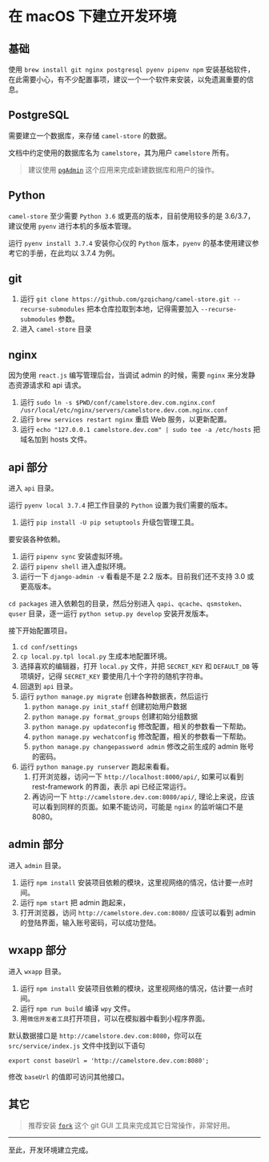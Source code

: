 # 在 macOS 下建立开发环境

## 基础

使用 `brew install git nginx postgresql pyenv pipenv npm` 安装基础软件，在此需要小心，有不少配置事项，建议一个一个软件来安装，以免遗漏重要的信息。

## PostgreSQL

需要建立一个数据库，来存储 `camel-store` 的数据。

文档中约定使用的数据库名为 `camelstore`，其为用户 `camelstore` 所有。

> 建议使用 [`pgAdmin`](https://www.pgadmin.org/) 这个应用来完成新建数据库和用户的操作。

## Python

`camel-store` 至少需要 `Python 3.6` 或更高的版本，目前使用较多的是 3.6/3.7，建议使用 `pyenv` 进行本机的多版本管理。

运行 `pyenv install 3.7.4` 安装你心仪的 `Python` 版本，`pyenv` 的基本使用建议参考它的手册，在此均以 3.7.4 为例。

## git

1. 运行 `git clone https://github.com/gzqichang/camel-store.git --recurse-submodules` 把本仓库拉取到本地，记得需要加入 `--recurse-submodules` 参数。
1. 进入 `camel-store` 目录

## nginx

因为使用 `react.js` 编写管理后台，当调试 admin 的时候，需要 `nginx` 来分发静态资源请求和 api 请求。

1. 运行 `sudo ln -s $PWD/conf/camelstore.dev.com.nginx.conf /usr/local/etc/nginx/servers/camelstore.dev.com.nginx.conf`
1. 运行 `brew services restart nginx` 重启 Web 服务，以更新配置。
1. 运行 `echo "127.0.0.1 camelstore.dev.com" | sudo tee -a /etc/hosts` 把域名加到 hosts 文件。

## api 部分

进入 `api` 目录。

运行 `pyenv local 3.7.4` 把工作目录的 `Python` 设置为我们需要的版本。
1. 运行 `pip install -U pip setuptools` 升级包管理工具。

要安装各种依赖。

1. 运行 `pipenv sync` 安装虚拟环境。
1. 运行 `pipenv shell` 进入虚拟环境。
1. 运行一下 `django-admin -v` 看看是不是 2.2 版本。目前我们还不支持 3.0 或更高版本。

`cd packages` 进入依赖包的目录，然后分别进入 `qapi`、`qcache`、`qsmstoken`、`quser` 目录，逐一运行 `python setup.py develop` 安装开发版本。

接下开始配置项目。

1. `cd conf/settings`
1. `cp local.py.tpl local.py` 生成本地配置环境。
1. 选择喜欢的编辑器，打开 `local.py` 文件，并把 `SECRET_KEY` 和 `DEFAULT_DB` 等项填好，记得 `SECRET_KEY` 要使用几十个字符的随机字符串。
1. 回退到 `api` 目录。
1. 运行 `python manage.py migrate` 创建各种数据表，然后运行
    1. `python manage.py init_staff` 创建初始用户数据
    1. `python manage.py format_groups` 创建初始分组数据
    1. `python manage.py updateconfig` 修改配置，相关的参数看一下帮助。
    1. `python manage.py wechatconfig` 修改配置，相关的参数看一下帮助。
    1. `python manage.py changepassword admin` 修改之前生成的 admin 账号的密码。
1. 运行 `python manage.py runserver` 跑起来看看。
    1. 打开浏览器，访问一下 `http://localhost:8000/api/`, 如果可以看到 rest-framework 的界面，表示 api 已经正常运行。
    1. 再访问一下 `http://camelstore.dev.com:8080/api/`, 理论上来说，应该可以看到同样的页面。如果不能访问，可能是 `nginx` 的监听端口不是 8080。


## admin 部分

进入 `admin` 目录。

1. 运行 `npm install` 安装项目依赖的模块，这里视网络的情况，估计要一点时间。
1. 运行 `npm start` 把 admin 跑起来，
1. 打开浏览器，访问 `http://camelstore.dev.com:8080/` 应该可以看到 admin 的登陆界面，输入账号密码，可以成功登陆。

## wxapp 部分

进入 `wxapp` 目录。

1. 运行 `npm install` 安装项目依赖的模块，这里视网络的情况，估计要一点时间。
1. 运行 `npm run build` 编译 `wpy` 文件。
1. 用`微信开发者工具`打开项目，可以在模拟器中看到小程序界面。

默认数据接口是 `http://camelstore.dev.com:8080`，你可以在 `src/service/index.js` 文件中找到以下语句
```
export const baseUrl = 'http://camelstore.dev.com:8080';
```
修改 `baseUrl` 的值即可访问其他接口。


## 其它

> 推荐安装 [`fork`](https://git-fork.com/) 这个 git GUI 工具来完成其它日常操作，非常好用。

---------------

至此，开发环境建立完成。